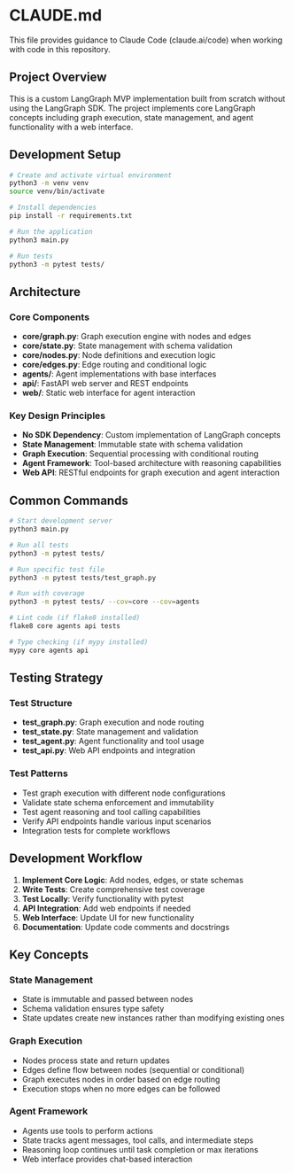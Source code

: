# CLAUDE.md

This file provides guidance to Claude Code (claude.ai/code) when working with code in this repository.

## Project Overview

This is a custom LangGraph MVP implementation built from scratch without using the LangGraph SDK. The project implements core LangGraph concepts including graph execution, state management, and agent functionality with a web interface.

## Development Setup

```bash
# Create and activate virtual environment
python3 -m venv venv
source venv/bin/activate

# Install dependencies
pip install -r requirements.txt

# Run the application
python3 main.py

# Run tests
python3 -m pytest tests/
```

## Architecture

### Core Components
- **core/graph.py**: Graph execution engine with nodes and edges
- **core/state.py**: State management with schema validation
- **core/nodes.py**: Node definitions and execution logic
- **core/edges.py**: Edge routing and conditional logic
- **agents/**: Agent implementations with base interfaces
- **api/**: FastAPI web server and REST endpoints
- **web/**: Static web interface for agent interaction

### Key Design Principles
- **No SDK Dependency**: Custom implementation of LangGraph concepts
- **State Management**: Immutable state with schema validation
- **Graph Execution**: Sequential processing with conditional routing
- **Agent Framework**: Tool-based architecture with reasoning capabilities
- **Web API**: RESTful endpoints for graph execution and agent interaction

## Common Commands

```bash
# Start development server
python3 main.py

# Run all tests
python3 -m pytest tests/

# Run specific test file
python3 -m pytest tests/test_graph.py

# Run with coverage
python3 -m pytest tests/ --cov=core --cov=agents

# Lint code (if flake8 installed)
flake8 core agents api tests

# Type checking (if mypy installed)
mypy core agents api
```

## Testing Strategy

### Test Structure
- **test_graph.py**: Graph execution and node routing
- **test_state.py**: State management and validation
- **test_agent.py**: Agent functionality and tool usage
- **test_api.py**: Web API endpoints and integration

### Test Patterns
- Test graph execution with different node configurations
- Validate state schema enforcement and immutability
- Test agent reasoning and tool calling capabilities
- Verify API endpoints handle various input scenarios
- Integration tests for complete workflows

## Development Workflow

1. **Implement Core Logic**: Add nodes, edges, or state schemas
2. **Write Tests**: Create comprehensive test coverage
3. **Test Locally**: Verify functionality with pytest
4. **API Integration**: Add web endpoints if needed
5. **Web Interface**: Update UI for new functionality
6. **Documentation**: Update code comments and docstrings

## Key Concepts

### State Management
- State is immutable and passed between nodes
- Schema validation ensures type safety
- State updates create new instances rather than modifying existing ones

### Graph Execution
- Nodes process state and return updates
- Edges define flow between nodes (sequential or conditional)
- Graph executes nodes in order based on edge routing
- Execution stops when no more edges can be followed

### Agent Framework
- Agents use tools to perform actions
- State tracks agent messages, tool calls, and intermediate steps
- Reasoning loop continues until task completion or max iterations
- Web interface provides chat-based interaction